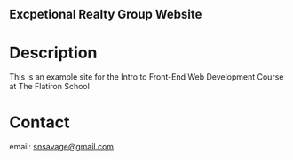 Excpetional Realty Group Website
---

# Description

This is an example site for the Intro to Front-End Web Development Course at The Flatiron School

# Contact

email: snsavage@gmail.com

